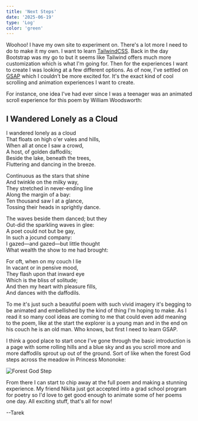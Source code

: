 ```yaml
---
title: 'Next Steps'
date: '2025-06-19'
type: 'Log'
color: 'green'
---
```


Woohoo! I have my own site to experiment on. There's a lot more I need to do to make it my own. I want to learn [TailwindCSS](tailwindcss.com). Back in the day Bootstrap was my go to but it seems like Tailwind offers much more customization which is what I'm going for. Then for the experiences I want to create I was looking at a few different options. As of now, I've settled on [GSAP](gsap.com) which I couldn't be more excited for. It's the exact kind of cool scrolling and animation experiences I want to create. 

For instance, one idea I've had ever since I was a teenager was an animated scroll experience for this poem by William Woodsworth:

## I Wandered Lonely as a Cloud

I wandered lonely as a cloud  
That floats on high o'er vales and hills,  
When all at once I saw a crowd,  
A host, of golden daffodils;  
Beside the lake, beneath the trees,  
Fluttering and dancing in the breeze.  

Continuous as the stars that shine  
And twinkle on the milky way,  
They stretched in never-ending line  
Along the margin of a bay:  
Ten thousand saw I at a glance,  
Tossing their heads in sprightly dance.  

The waves beside them danced; but they  
Out-did the sparkling waves in glee:  
A poet could not but be gay,  
In such a jocund company:  
I gazed—and gazed—but little thought  
What wealth the show to me had brought:  

For oft, when on my couch I lie  
In vacant or in pensive mood,  
They flash upon that inward eye  
Which is the bliss of solitude;  
And then my heart with pleasure fills,  
And dances with the daffodils.  

To me it's just such a beautiful poem with such vivid imagery it's begging to be animated and embellished by the kind of thing I'm hoping to make. As I read it so many cool ideas are coming to me that could even add meaning to the poem, like at the start the explorer is a young man and in the end on his couch he is an old man. Who knows, but first I need to learn GSAP. 

I think a good place to start once I've gone through the basic introduction is a page with some rolling hills and a blue sky and as you scroll more and more daffodils sprout up out of the ground. Sort of like when the forest God steps across the meadow in Princess Mononoke:

![Forest God Step](https://i.pinimg.com/originals/9f/cb/e1/9fcbe15347dc72a1e9d00f36fec60cf8.gif)

From there I can start to chip away at the full poem and making a stunning experience. My friend Nikita just got accepted into a grad school program for poetry so I'd love to get good enough to animate some of her poems one day. All exciting stuff, that's all for now!

--Tarek